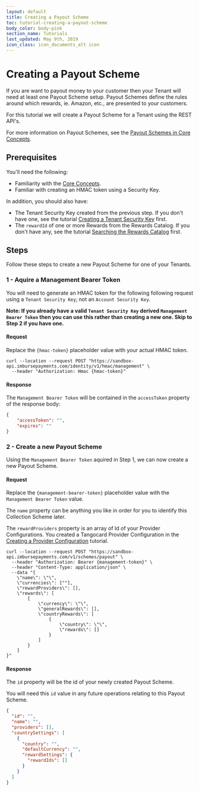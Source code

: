 ```yaml
---
layout: default
title: Creating a Payout Scheme
toc: tutorial-creating-a-payout-scheme
body_color: body-pink
section_name: Tutorials
last_updated: May 9th, 2019
icon_class: icon_documents_alt icon
---
```

# Creating a Payout Scheme
If you are want to payout money to your customer then your Tenant will need at least one Payout Scheme setup. Payout Schemes define the rules around which rewards, ie. Amazon, etc., are presented to your customers.

For this tutorial we will create a Payout Scheme for a Tenant using the REST API's. 

For more information on Payout Schemes, see the [Payout Schemes in Core Concepts](/pages/guides/core-concepts/#payout-schemes).

## Prerequisites

You'll need the following:

- Familiarity with the [Core Concepts](/pages/guides/core-concepts).
- Familiar with creating an HMAC token using a Security Key.

In addition, you should also have:
- The Tenant Security Key created from the previous step. If you don't have one, see the tutorial [Creating a Tenant Security Key](/pages/tutorials/creating-a-tenant-security-key) first.
- The `rewardId` of one or more Rewards from the Rewards Catalog. If you don't have any, see the tutorial [Searching the Rewards Catalog](/pages/tutorials/searching-the-rewards-catalog) first.

## Steps
Follow these steps to create a new Payout Scheme for one of your Tenants.

### 1 - Aquire a Management Bearer Token
You will need to generate an HMAC token for the following following request using a `Tenant Security Key`; not an `Account Security Key`.

**Note: If you already have a valid `Tenant Security Key` derived `Management Bearer Token` then you can use this rather than creating a new one. Skip to Step 2 if you have one.**


#### Request
Replace the `{hmac-token}` placeholder value with your actual HMAC token.

```curl
curl --location --request POST "https://sandbox-api.imbursepayments.com/identity/v1/hmac/management" \
  --header "Authorization: Hmac {hmac-token}"
```

#### Response
The `Management Bearer Token` will be contained in the `accessToken` property of the response body:

```json
{
    "accessToken": "",
    "expires": ""
}
```


### 2 - Create a new Payout Scheme
Using the `Management Bearer Token` aquired in Step 1, we can now create a new Payout Scheme.


#### Request
Replace the `{management-bearer-token}` placeholder value with the `Management Bearer Token` value.

The `name` property can be anything you like in order for you to identify this Collection Scheme later.

The `rewardProviders` property is an array of Id of your Provider Configurations. You created a Tangocard Provider Configuration in the [Creating a Provider Configuration](/pages/tutorials/creating-a-provider-configuration) tutorial.


```curl
curl --location --request POST "https://sandbox-api.imbursepayments.com/v1/schemes/payout" \
  --header "Authorization: Bearer {management-token}" \
  --header "Content-Type: application/json" \
  --data "{ 
	\"name\": \"\",
	\"currencies\": [""],
	\"rewardProviders\": [],
	\"rewards\": [
		{
			\"currency\": \"\",
			\"generalRewards\": [],
			\"countryRewards\": [
				{
					\"country\": \"\",
					\"rewards\": []
				}
			]
		}
	]
}"
```

#### Response
The `id` property will be the id of your newly created Payout Scheme.

You will need this `id` value in any future operations relating to this Payout Scheme.

```json
{
  "id": "",
  "name": "",
  "providers": [],
  "countrySettings": [
    {
      "country": "",
      "defaultCurrency": "",
      "rewardSettings": {
        "rewardIds": []
      }
    }
  ]
}
```




